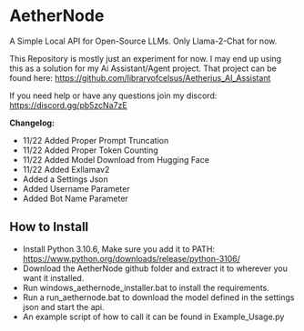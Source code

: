 # AetherNode
A Simple Local API for Open-Source LLMs.  Only Llama-2-Chat for now.

This Repository is mostly just an experiment for now.  I may end up using this as a solution for my Ai Assistant/Agent project.  That project can be found here: https://github.com/libraryofcelsus/Aetherius_AI_Assistant

If you need help or have any questions join my discord: https://discord.gg/pb5zcNa7zE


**Changelog:**
- 11/22 Added Proper Prompt Truncation
- 11/22 Added Proper Token Counting
- 11/22 Added Model Download from Hugging Face
- 11/22 Added Exllamav2
- Added a Settings Json
- Added Username Parameter
- Added Bot Name Parameter

## How to Install
- Install Python 3.10.6, Make sure you add it to PATH: https://www.python.org/downloads/release/python-3106/
- Download the AetherNode github folder and extract it to wherever you want it installed.
- Run windows_aethernode_installer.bat to install the requirements.
- Run a run_aethernode.bat to download the model defined in the settings json and start the api.
- An example script of how to call it can be found in Example_Usage.py

